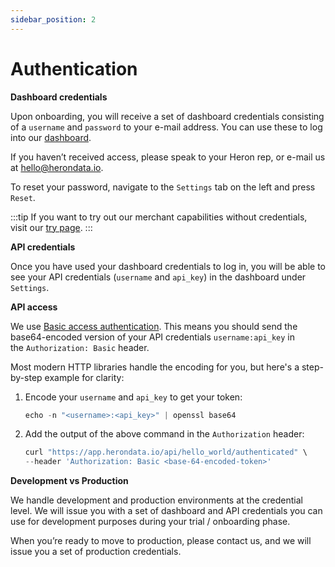 ```yaml
---
sidebar_position: 2
---
```


# Authentication

**Dashboard credentials**

Upon onboarding, you will receive a set of dashboard credentials consisting of a
`username` and `password` to your e-mail address. You can use these to log into our [dashboard](https://dashboard.herondata.io/). 

If you haven’t received access, please speak to your Heron rep, or e-mail us at hello@herondata.io.

To reset your password, navigate to the `Settings` tab on the left and press
`Reset`.

:::tip
If you want to try out our merchant capabilities without credentials, visit our [try page](https://www.herondata.io/try).
:::


**API credentials**

Once you have used your dashboard credentials to log in, you will be able to see your API credentials (`username` and `api_key`) in the dashboard under `Settings`.

**API access**

We use [Basic access
authentication](https://en.wikipedia.org/wiki/Basic_access_authentication).
This means you should send the base64-encoded version of your API credentials `username:api_key` in the `Authorization: Basic` header.

Most modern HTTP libraries handle the encoding for you, but here's a
step-by-step example for clarity:

1. Encode your `username` and `api_key` to get your token:

    ```jsx
    echo -n "<username>:<api_key>" | openssl base64
    ```

2. Add the output of the above command in the `Authorization` header:

    ```jsx
    curl "https://app.herondata.io/api/hello_world/authenticated" \
    --header 'Authorization: Basic <base-64-encoded-token>'
    ```

**Development vs Production**

We handle development and production environments at the credential level. We will
issue you with a set of dashboard and API credentials you can use for development purposes during
your trial / onboarding phase. 

When you’re ready to move to production, please contact us, and we will issue
you a set of production credentials.